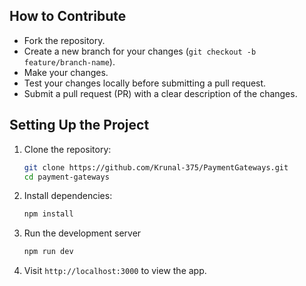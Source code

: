 ## How to Contribute

- Fork the repository.
- Create a new branch for your changes (`git checkout -b feature/branch-name`).
- Make your changes.
- Test your changes locally before submitting a pull request.
- Submit a pull request (PR) with a clear description of the changes.

## Setting Up the Project

1. Clone the repository:
   ```bash
   git clone https://github.com/Krunal-375/PaymentGateways.git
   cd payment-gateways
   ```

2. Install dependencies:
   ```bash
   npm install
   ```

3. Run the development server
   ```bash
   npm run dev
   ```

4. Visit `http://localhost:3000` to view the app.

